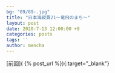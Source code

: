 ```yaml
---
bg: "89/89-.jpg"
title: "日本海縦貫21～竜飛のまち～"
layout: post
date: 2020-7-13 12:00:00 +9
categories: posts
tags: ''
author: mencha
---
```


[前回]( {% post_url  %}){:target="_blank"}  

<!--more-->
![]()